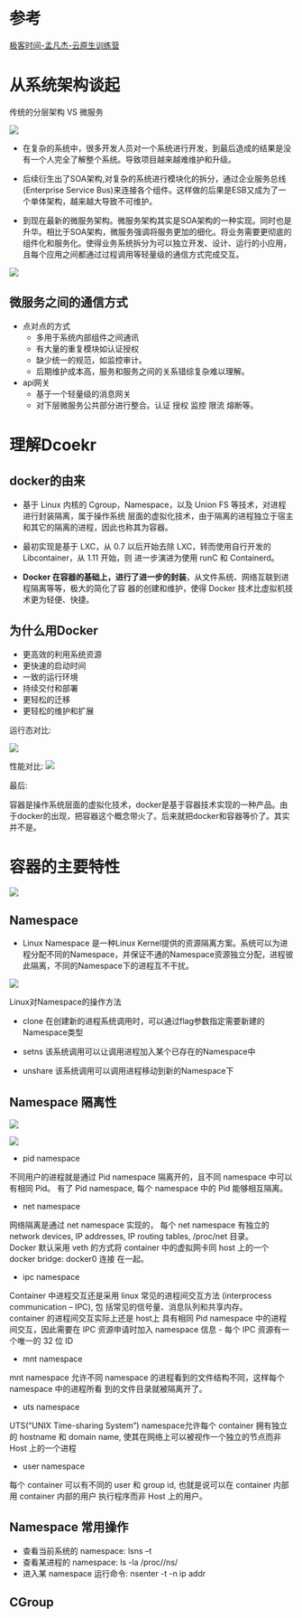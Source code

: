 # 参考
[极客时间-孟凡杰-云原生训练营](https://u.geekbang.org/subject/cloudnative?utm_source=time_web&utm_medium=menu&utm_term=timewebmenu&utm_identify=geektime&utm_content=menu&utm_campaign=timewebmenu&gk_cus_user_wechat=university)

# 从系统架构谈起

传统的分层架构 VS 微服务

![](../img/cloudNative/WX20220212-150849@2x.png)

* 在复杂的系统中，很多开发人员对一个系统进行开发，到最后造成的结果是没有一个人完全了解整个系统。导致项目越来越难维护和升级。

* 后续衍生出了SOA架构,对复杂的系统进行模块化的拆分，通过企业服务总线(Enterprise Service Bus)来连接各个组件。这样做的后果是ESB又成为了一个单体架构，越来越大导致不可维护。

* 到现在最新的微服务架构。微服务架构其实是SOA架构的一种实现。同时也是升华。相比于SOA架构，微服务强调将服务更加的细化。将业务需要更彻底的组件化和服务化。使得业务系统拆分为可以独立开发、设计、运行的小应用，且每个应用之间都通过过程调用等轻量级的通信方式完成交互。

![](../img/cloudNative/WX20220212-152102@2x.png)

## 微服务之间的通信方式

* 点对点的方式
	* 多用于系统内部组件之间通讯
	* 有大量的重复模块如认证授权
	* 缺少统一的规范，如监控审计。
	* 后期维护成本高，服务和服务之间的关系错综复杂难以理解。
* api网关
	* 基于一个轻量级的消息网关
	* 对下层微服务公共部分进行整合。认证 授权 监控 限流 熔断等。

# 理解Dcoekr

## docker的由来

* 基于 Linux 内核的 Cgroup，Namespace，以及 Union FS 等技术，对进程进行封装隔离，属于操作系统 层面的虚拟化技术，由于隔离的进程独立于宿主和其它的隔离的进程，因此也称其为容器。

* 最初实现是基于 LXC，从 0.7 以后开始去除 LXC，转而使用自行开发的 Libcontainer，从 1.11 开始，则 进一步演进为使用 runC 和 Containerd。
* **Docker 在容器的基础上，进行了进一步的封装**，从文件系统、网络互联到进程隔离等等，极大的简化了容 器的创建和维护，使得 Docker 技术比虚拟机技术更为轻便、快捷。

## 为什么用Docker

* 更高效的利用系统资源
* 更快速的启动时间
* 一致的运行环境
* 持续交付和部署
* 更轻松的迁移
* 更轻松的维护和扩展

运行态对比:

![](../img/cloudNative/WX20220212-154550@2x.png)

性能对比:
![](../img/cloudNative/WX20220212-154648@2x.png)

最后:

容器是操作系统层面的虚拟化技术，docker是基于容器技术实现的一种产品。由于docker的出现，把容器这个概念带火了。后来就把docker和容器等价了。其实并不是。


# 容器的主要特性

![](../img/cloudNative/WX20220212-161752@2x.png)


## Namespace


* Linux Namespace 是一种Linux Kernel提供的资源隔离方案。系统可以为进程分配不同的Namespace，并保证不通的Namespace资源独立分配，进程彼此隔离，不同的Namespace下的进程互不干扰。


![](../img/cloudNative/WX20220301-164605@2x.png)
 

Linux对Namespace的操作方法

* clone 在创建新的进程系统调用时，可以通过flag参数指定需要新建的Namespace类型

* setns 该系统调用可以让调用进程加入某个已存在的Namespace中
* unshare 该系统调用可以调用进程移动到新的Namespace下


## Namespace 隔离性

![](../img/cloudNative/WX20220301-165102@2x.png)

![](../img/cloudNative/WX20220301-165137@2x.png)

* pid namespace

不同用户的进程就是通过 Pid namespace 隔离开的，且不同 namespace 中可以有相同 Pid。
有了 Pid namespace, 每个 namespace 中的 Pid 能够相互隔离。

* net namespace

网络隔离是通过 net namespace 实现的， 每个 net namespace 有独立的 network devices, IP addresses, IP routing tables, /proc/net 目录。  
Docker 默认采用 veth 的方式将 container 中的虚拟网卡同 host 上的一个 docker bridge: docker0 连接 在一起。

* ipc namespace

Container 中进程交互还是采用 linux 常见的进程间交互方法 (interprocess communication – IPC), 包 括常见的信号量、消息队列和共享内存。  
container 的进程间交互实际上还是 host上 具有相同 Pid namespace 中的进程间交互，因此需要在 IPC 资源申请时加入 namespace 信息 - 每个 IPC 资源有一个唯一的 32 位 ID

* mnt namespace

mnt namespace 允许不同 namespace 的进程看到的文件结构不同，这样每个 namespace 中的进程所看 到的文件目录就被隔离开了。  

* uts namespace

UTS(“UNIX Time-sharing System”) namespace允许每个 container 拥有独立的 hostname 和 domain name, 使其在网络上可以被视作一个独立的节点而非 Host 上的一个进程

* user namespace

每个 container 可以有不同的 user 和 group id, 也就是说可以在 container 内部用 container 内部的用户 执行程序而非 Host 上的用户。


## Namespace 常用操作

*  查看当前系统的 namespace: lsns –t <type>
* 查看某进程的 namespace: ls -la /proc/<pid>/ns/
* 进入某 namespace 运行命令: nsenter -t <pid> -n ip addr



## CGroup



